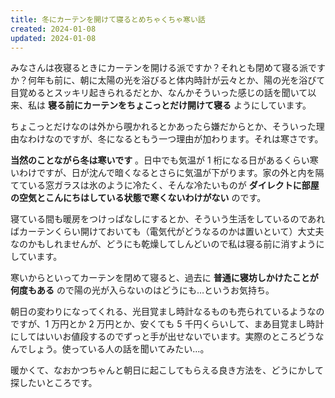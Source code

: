```yaml
---
title: 冬にカーテンを開けて寝るとめちゃくちゃ寒い話
created: 2024-01-08
updated: 2024-01-08
---
```


みなさんは夜寝るときにカーテンを開ける派ですか？それとも閉めて寝る派ですか？何年も前に、朝に太陽の光を浴びると体内時計が云々とか、陽の光を浴びて目覚めるとスッキリ起きられるだとか、なんかそういった感じの話を聞いて以来、私は **寝る前にカーテンをちょこっとだけ開けて寝る** ようにしています。

ちょこっとだけなのは外から覗かれるとかあったら嫌だからとか、そういった理由なわけなのですが、冬になるともう一つ理由が加わります。それは寒さです。

**当然のことながら冬は寒いです** 。日中でも気温が 1 桁になる日があるくらい寒いわけですが、日が沈んで暗くなるとさらに気温が下がります。家の外と内を隔てている窓ガラスは氷のように冷たく、そんな冷たいものが **ダイレクトに部屋の空気とこんにちはしている状態で寒くないわけがない** のです。

寝ている間も暖房をつけっぱなしにするとか、そういう生活をしているのであればカーテンくらい開けておいても（電気代がどうなるのかは置いといて）大丈夫なのかもしれませんが、どうにも乾燥してしんどいので私は寝る前に消すようにしています。

寒いからといってカーテンを閉めて寝ると、過去に **普通に寝坊しかけたことが何度もある** ので陽の光が入らないのはどうにも…というお気持ち。

朝日の変わりになってくれる、光目覚まし時計なるものも売られているようなのですが、1 万円とか 2 万円とか、安くても 5 千円くらいして、まあ目覚まし時計にしてはいいお値段するのでずっと手が出せないでいます。実際のところどうなんでしょう。使っている人の話を聞いてみたい…。

暖かくて、なおかつちゃんと朝日に起こしてもらえる良き方法を、どうにかして探したいところです。
